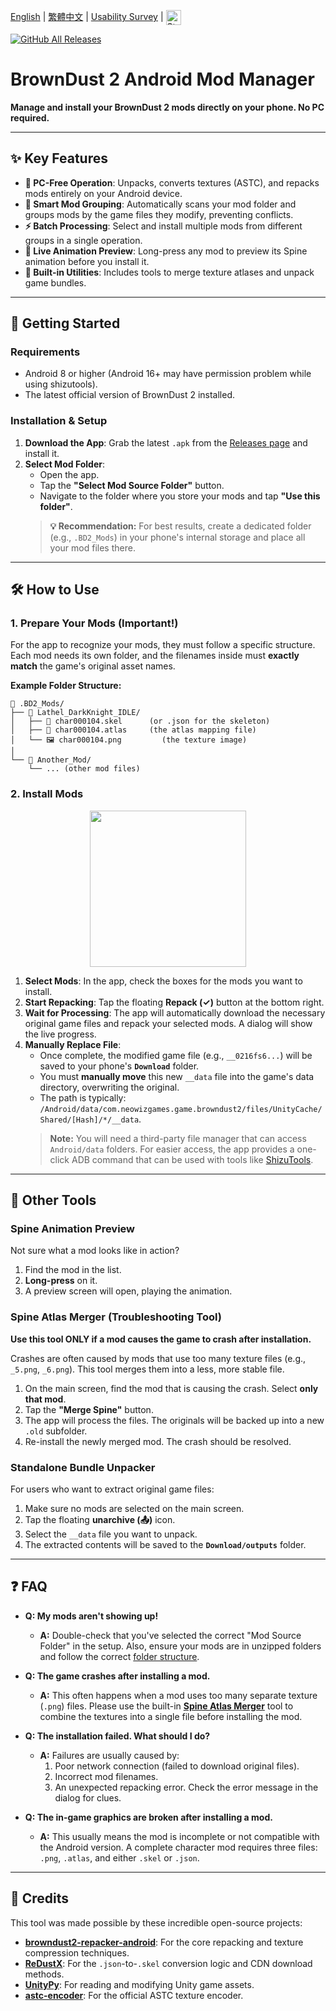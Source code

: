 

[English](./README.md) | [繁體中文](./README.zh-TW.md) | [Usability Survey](https://github.com/Ark-Repoleved/bd2-android-mod-manager/discussions/5) | <a href="https://ko-fi.com/issekisaji">
    <img alt="Static Badge" align="top" src="https://raw.githubusercontent.com/Ark-Repoleved/bd2-android-mod-manager/refs/heads/main/.github/sparkle-mug.gif" height="24">
</a>

[![GitHub All Releases](https://img.shields.io/github/downloads/Ark-Repoleved/BDroid_X/total)](https://github.com/Ark-Repoleved/BDroid_X/releases)

# BrownDust 2 Android Mod Manager

**Manage and install your BrownDust 2 mods directly on your phone. No PC required.**

---

## ✨ Key Features

*   **📱 PC-Free Operation**: Unpacks, converts textures (ASTC), and repacks mods entirely on your Android device.
*   **🧠 Smart Mod Grouping**: Automatically scans your mod folder and groups mods by the game files they modify, preventing conflicts.
*   **⚡ Batch Processing**: Select and install multiple mods from different groups in a single operation.
*   **👀 Live Animation Preview**: Long-press any mod to preview its Spine animation before you install it.
*   **🔧 Built-in Utilities**: Includes tools to merge texture atlases and unpack game bundles.

---

## 🚀 Getting Started

### Requirements
*   Android 8 or higher (Android 16+ may have permission problem while using shizutools).
*   The latest official version of BrownDust 2 installed.

### Installation & Setup

1.  **Download the App**: Grab the latest `.apk` from the [Releases page](https://github.com/Ark-Repoleved/bd2-android-mod-manager/releases) and install it.
2.  **Select Mod Folder**:
    *   Open the app.
    *   Tap the **"Select Mod Source Folder"** button.
    *   Navigate to the folder where you store your mods and tap **"Use this folder"**.
    > **💡 Recommendation:** For best results, create a dedicated folder (e.g., `.BD2_Mods`) in your phone's internal storage and place all your mod files there.

---

## 🛠️ How to Use

### 1. Prepare Your Mods (Important!)

For the app to recognize your mods, they must follow a specific structure. Each mod needs its own folder, and the filenames inside must **exactly match** the game's original asset names.

**Example Folder Structure:**
```
📁 .BD2_Mods/
├── 📁 Lathel_DarkKnight_IDLE/
│   ├── 📄 char000104.skel      (or .json for the skeleton)
│   ├── 📄 char000104.atlas     (the atlas mapping file)
│   └── 🖼️ char000104.png         (the texture image)
│
└── 📁 Another_Mod/
    └── ... (other mod files)
```

### 2. Install Mods

<p align="center">
  <img src="https://raw.githubusercontent.com/Ark-Repoleved/bd2-android-mod-manager/main/guide_video.gif" width="250">
</p>

1.  **Select Mods**: In the app, check the boxes for the mods you want to install.
2.  **Start Repacking**: Tap the floating **Repack (✓)** button at the bottom right.
3.  **Wait for Processing**: The app will automatically download the necessary original game files and repack your selected mods. A dialog will show the live progress.
4.  **Manually Replace File**:
    *   Once complete, the modified game file (e.g., `__0216fs6...`) will be saved to your phone's **`Download`** folder.
    *   You must **manually move** this new `__data` file into the game's data directory, overwriting the original.
    *   The path is typically: `/Android/data/com.neowizgames.game.browndust2/files/UnityCache/Shared/[Hash]/*/__data`.
    > **Note:** You will need a third-party file manager that can access `Android/data` folders. For easier access, the app provides a one-click ADB command that can be used with tools like [ShizuTools](https://github.com/legendsayantan/ShizuTools).

---

## 🔧 Other Tools

### Spine Animation Preview
Not sure what a mod looks like in action?
1.  Find the mod in the list.
2.  **Long-press** on it.
3.  A preview screen will open, playing the animation.

### Spine Atlas Merger (Troubleshooting Tool)
**Use this tool ONLY if a mod causes the game to crash after installation.** 

Crashes are often caused by mods that use too many texture files (e.g., `_5.png`, `_6.png`). This tool merges them into a less, more stable file.
1.  On the main screen, find the mod that is causing the crash. Select **only that mod**.
2.  Tap the **"Merge Spine"** button.
3.  The app will process the files. The originals will be backed up into a new `.old` subfolder.
4.  Re-install the newly merged mod. The crash should be resolved.

### Standalone Bundle Unpacker
For users who want to extract original game files:
1.  Make sure no mods are selected on the main screen.
2.  Tap the floating **unarchive (📤)** icon.
3.  Select the `__data` file you want to unpack.
4.  The extracted contents will be saved to the **`Download/outputs`** folder.

---

## ❓ FAQ

*   **Q: My mods aren't showing up!**
    *   **A:** Double-check that you've selected the correct "Mod Source Folder" in the setup. Also, ensure your mods are in unzipped folders and follow the correct [folder structure](#1-prepare-your-mods-important).

*   **Q: The game crashes after installing a mod.**
    *   **A:** This often happens when a mod uses too many separate texture (`.png`) files. Please use the built-in **[Spine Atlas Merger](#spine-atlas-merger-troubleshooting-tool)** tool to combine the textures into a single file before installing the mod.

*   **Q: The installation failed. What should I do?**
    *   **A:** Failures are usually caused by:
        1.  Poor network connection (failed to download original files).
        2.  Incorrect mod filenames.
        3.  An unexpected repacking error.
        Check the error message in the dialog for clues.

*   **Q: The in-game graphics are broken after installing a mod.**
    *   **A:** This usually means the mod is incomplete or not compatible with the Android version. A complete character mod requires three files: `.png`, `.atlas`, and either `.skel` or `.json`.

---

## 🙏 Credits

This tool was made possible by these incredible open-source projects:

*   **[browndust2-repacker-android](https://codeberg.org/kxdekxde/browndust2-repacker-android)**: For the core repacking and texture compression techniques.
*   **[ReDustX](https://github.com/Jelosus2/ReDustX)**: For the `.json`-to-`.skel` conversion logic and CDN download methods.
*   **[UnityPy](https://github.com/K0lb3/UnityPy)**: For reading and modifying Unity game assets.
*   **[astc-encoder](https://github.com/ARM-software/astc-encoder)**: For the official ASTC texture encoder.
